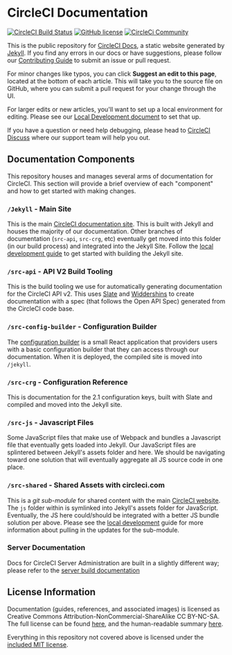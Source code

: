 # CircleCI Documentation 

[![CircleCI Build Status](https://circleci.com/gh/circleci/circleci-docs.svg?style=shield)](https://circleci.com/gh/circleci/circleci-docs)
[![GitHub license](https://img.shields.io/badge/license-MIT-blue.svg)](https://raw.githubusercontent.com/circleci/circleci-docs/master/LICENSE)
[![CircleCi Community](https://img.shields.io/badge/community-CircleCI%20Discuss-343434.svg)](https://discuss.circleci.com)

This is the public repository for [CircleCI Docs](https://circleci.com/docs/), a
static website generated by [Jekyll](https://jekyllrb.com/). If you find any
errors in our docs or have suggestions, please follow our [Contributing
Guide](docs/CONTRIBUTING.md) to submit an issue or pull request.

For minor changes like typos, you can click **Suggest an edit to this page**,
located at the bottom of each article. This will take you to the source file on
GitHub, where you can submit a pull request for your change through the UI.

For larger edits or new articles, you'll want to set up a local environment for
editing. Please see our [Local Development
document](./docs/local-development.md) to set that up.

If you have a question or need help debugging, please head to [CircleCI
Discuss](https://discuss.circleci.com/) where our support team will help you
out.

## Documentation Components

This repository houses and manages several arms of documentation for CircleCI.
This section will provide a brief overview of each "component" and how to get 
started with making changes.

### `/Jekyll` - Main Site

This is the main [CircleCI documentation site](https://circleci.com/docs/2.0/).
This is built with Jekyll and houses the majority of our documentation. Other
branches of documentation (`src-api`, `src-crg`, etc) eventually get moved into
this folder (in our build process) and integrated into the Jekyll Site. Follow
the [local development guide](./docs/local-development.md) to get started with
building the Jekyll site.

### `/src-api` - API V2 Build Tooling

This is the build tooling we use for automatically generating documentation for
the CircleCI API v2. This uses [Slate](https://github.com/slatedocs/slate) and
[Widdershins](https://github.com/Mermade/widdershins) to create documentation
with a spec (that follows the Open API Spec) generated from the CircleCI code
base.

### `/src-config-builder` - Configuration Builder

The [configuration builder](https://circleci.com/docs/config-builder/) is a
small React application that providers users with a basic configuration builder
that they can access through our documentation. When it is deployed, the
compiled site is moved into `/jekyll`.

### `/src-crg` - Configuration Reference

This is documentation for the 2.1 configuration keys, built with Slate and
compiled and moved into the Jekyll site.

### `/src-js` - Javascript Files

Some JavaScript files that make use of Webpack  and bundles a Javascript
file that eventually gets loaded into Jekyll. Our JavaScript files are
splintered between Jekyll's assets folder and here. We should be navigating
toward one solution that will eventually aggregate all JS source code in one place.

### `/src-shared` - Shared Assets with circleci.com

This is a *git sub-module* for shared content with the main [CircleCI
website](https://circleci.com/docs/). The `js` folder within is symlinked into
Jekyll's assets folder for JavaScript. Eventually, the JS here could/should be
integrated with a better JS bundle solution per above. Please see the [local
development](./docs/local-development.md) guide for more information about
pulling in the updates for the sub-module.

### Server Documentation

Docs for CircleCI Server Administration are built in a slightly different way;
please refer to the [server build documentation](./docs/server-docs.md)

## License Information
Documentation (guides, references, and associated images) is licensed as
Creative Commons Attribution-NonCommercial-ShareAlike CC BY-NC-SA. The full
license can be found
[here](http://creativecommons.org/licenses/by-nc-sa/4.0/legalcode), and the
human-readable summary
[here](http://creativecommons.org/licenses/by-nc-sa/4.0/).

Everything in this repository not covered above is licensed under the [included
MIT license](./docs/licence.md).
